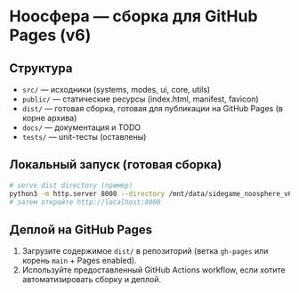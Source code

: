 
# Ноосфера — сборка для GitHub Pages (v6)

## Структура
- `src/` — исходники (systems, modes, ui, core, utils)
- `public/` — статические ресурсы (index.html, manifest, favicon)
- `dist/` — готовая сборка, готовая для публикации на GitHub Pages (в корне архива)
- `docs/` — документация и TODO
- `tests/` — unit-тесты (оставлены)

## Локальный запуск (готовая сборка)
```bash
# serve dist directory (пример)
python3 -m http.server 8000 --directory /mnt/data/sidegame_noosphere_v6_dist
# затем откройте http://localhost:8000
```

## Деплой на GitHub Pages
1. Загрузите содержимое `dist/` в репозиторий (ветка `gh-pages` или корень `main` + Pages enabled).
2. Используйте предоставленный GitHub Actions workflow, если хотите автоматизировать сборку и деплой.
